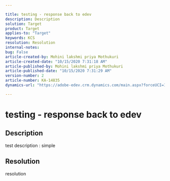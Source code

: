 ```yaml
---

title: testing - response back to edev  
description: Description  
solution: Target  
product: Target  
applies-to: "Target"  
keywords: KCS  
resolution: Resolution  
internal-notes:   
bug: False  
article-created-by: Mohini lakshmi priya Mothukuri  
article-created-date: "10/15/2020 7:31:18 AM"  
article-published-by: Mohini lakshmi priya Mothukuri  
article-published-date: "10/15/2020 7:31:29 AM"  
version-number: 2  
article-number: KA-14835  
dynamics-url: "https://adobe-edev.crm.dynamics.com/main.aspx?forceUCI=1&pagetype=entityrecord&etn=knowledgearticle&id=af2cd963-b80e-eb11-a813-000d3a102d9a"

---
```


# testing - response back to edev

## Description

test description : simple

## Resolution

resolution
